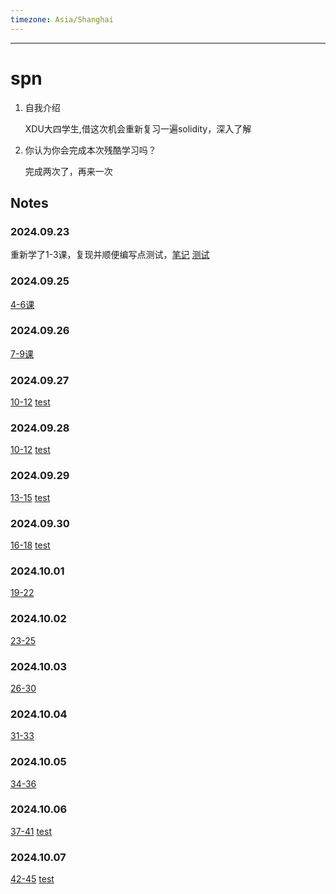 ```yaml
---
timezone: Asia/Shanghai
---
```


---

# spn

1. 自我介绍

    XDU大四学生,借这次机会重新复习一遍solidity，深入了解

2. 你认为你会完成本次残酷学习吗？

    完成两次了，再来一次
   
## Notes

<!-- Content_START -->

### 2024.09.23

重新学了1-3课，复现并顺便编写点测试，[笔记](https://github.com/spn21/web3-learning/tree/main/solidity_review/src)
[测试](https://github.com/spn21/web3-learning/tree/main/solidity_review/test)

### 2024.09.25

[4-6课](https://github.com/spn21/web3-learning/tree/main/solidity_review/src)

### 2024.09.26

[7-9课](https://github.com/spn21/web3-learning/tree/main/solidity_review/src)

### 2024.09.27

[10-12](https://github.com/spn21/web3-learning/tree/main/solidity_review/src)
[test](https://github.com/spn21/web3-learning/tree/main/solidity_review/test)


### 2024.09.28

[10-12](https://github.com/spn21/web3-learning/tree/main/solidity_review/src)
[test](https://github.com/spn21/web3-learning/tree/main/solidity_review/test)

### 2024.09.29

[13-15](https://github.com/spn21/web3-learning/tree/main/solidity_review/src)
[test](https://github.com/spn21/web3-learning/tree/main/solidity_review/test)

### 2024.09.30

[16-18](https://github.com/spn21/web3-learning/tree/main/solidity_review/src)
[test](https://github.com/spn21/web3-learning/tree/main/solidity_review/test)

### 2024.10.01

[19-22](https://github.com/spn21/web3-learning/tree/main/solidity_review/src)

### 2024.10.02

[23-25](https://github.com/spn21/web3-learning/tree/main/solidity_review/src)

### 2024.10.03

[26-30](https://github.com/spn21/web3-learning/tree/main/solidity_review/src)

### 2024.10.04

[31-33](https://github.com/spn21/web3-learning/tree/main/solidity_review/src)

### 2024.10.05

[34-36](https://github.com/spn21/web3-learning/tree/main/solidity_review/src)

### 2024.10.06

[37-41](https://github.com/spn21/web3-learning/tree/main/solidity_review/src)
[test](https://github.com/spn21/web3-learning/tree/main/solidity_review/test)

### 2024.10.07

[42-45](https://github.com/spn21/web3-learning/tree/main/solidity_review/src)
[test](https://github.com/spn21/web3-learning/tree/main/solidity_review/test)

<!-- Content_END -->
